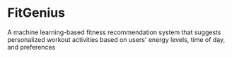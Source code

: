 # FitGenius
A machine learning-based fitness recommendation system that suggests personalized workout activities based on users' energy levels, time of day,  and preferences
